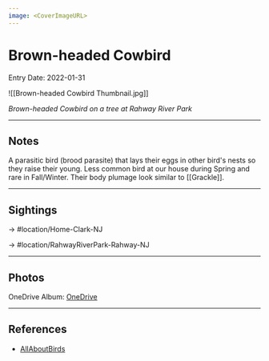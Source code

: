 ```yaml
---
image: <CoverImageURL>
---
```


# Brown-headed Cowbird
Entry Date: 2022-01-31


![[Brown-headed Cowbird Thumbnail.jpg]]

*Brown-headed Cowbird on a tree at Rahway River Park*

---------------------------------------------------------------
## Notes
A parasitic bird (brood parasite) that lays their eggs in other bird's nests so they raise their young. Less common bird at our house during Spring and rare in Fall/Winter. Their body plumage look similar to [[Grackle]].

---------------------------------------------------------------
## Sightings

-> #location/Home-Clark-NJ 

-> #location/RahwayRiverPark-Rahway-NJ 

---------------------------------------------------------------
## Photos
OneDrive Album: [OneDrive](https://1drv.ms/u/s!AvaIuMdCo_w-xhvuCLO1SqqRr-nE?e=lJbm0o)

---------------------------------------------------------------
## References
- [AllAboutBirds](https://www.allaboutbirds.org/guide/Brown-headed_Cowbird/overview)
